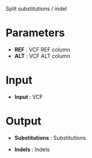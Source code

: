 Split substitutions / indel


# Parameters #

  * **REF** : VCF REF column
  * **ALT** : VCF ALT column

# Input #


  * **Input** : VCF


# Output #


  * **Substitutions** : Substitutions

  * **Indels** : Indels